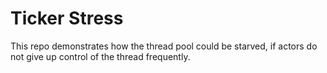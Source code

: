 Ticker Stress
=============

This repo demonstrates how the thread pool could be starved, if actors do not give up control of the thread frequently.

